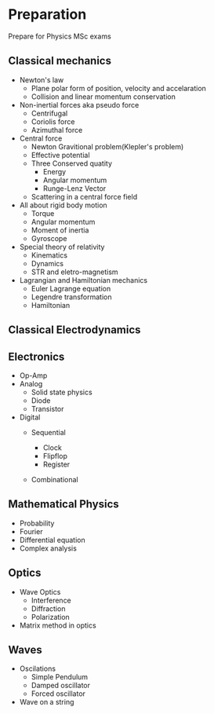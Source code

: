# Preparation
Prepare for Physics MSc exams
## Classical mechanics
* Newton's law
    * Plane polar form of position, velocity and accelaration
    * Collision and linear momentum conservation
* Non-inertial forces aka pseudo force
    * Centrifugal
    * Coriolis force
    * Azimuthal force
* Central force
    * Newton Gravitional problem(Klepler's problem)
    * Effective potential
    * Three Conserved quatity
        * Energy
        * Angular momentum
        * Runge-Lenz Vector
    * Scattering in a central force field
* All about rigid body motion
    * Torque
    * Angular momentum
    * Moment of inertia
    * Gyroscope
* Special theory of relativity
    * Kinematics 
    * Dynamics
    * STR and eletro-magnetism
* Lagrangian and Hamiltonian mechanics
    * Euler Lagrange equation
    * Legendre transformation 
    * Hamiltonian

## Classical Electrodynamics

## Electronics
* Op-Amp
* Analog
    * Solid state physics
    * Diode
    * Transistor
* Digital
    * Sequential
        * Clock
        * Flipflop
        * Register

    * Combinational

## Mathematical Physics
* Probability
* Fourier
* Differential equation
* Complex analysis

## Optics
* Wave Optics
    * Interference
    * Diffraction
    * Polarization
* Matrix method in optics

## Waves
* Oscilations
    * Simple Pendulum 
    * Damped oscillator
    * Forced oscillator
* Wave on a string